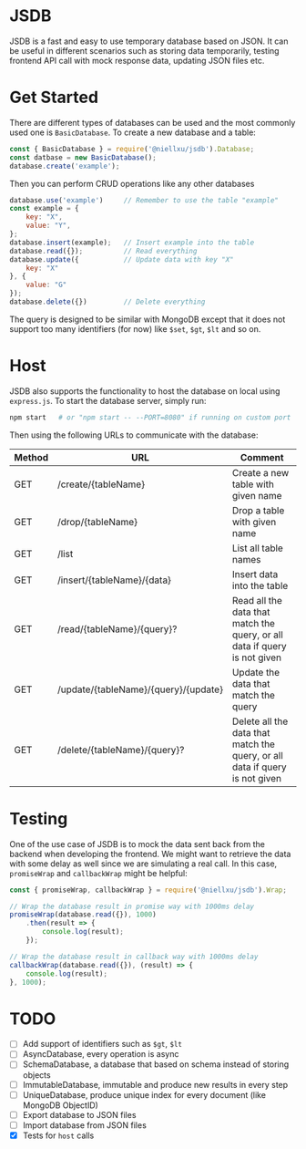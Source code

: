 # JSDB
JSDB is a fast and easy to use temporary database based on JSON. It can be useful in different scenarios such as storing data temporarily, testing frontend API call with mock response data, updating JSON files etc.

# Get Started
There are different types of databases can be used and the most commonly used one is `BasicDatabase`. To create a new database and a table:

```JavaScript
const { BasicDatabase } = require('@niellxu/jsdb').Database;
const datbase = new BasicDatabase();
database.create('example');
```

Then you can perform CRUD operations like any other databases

```JavaScript
database.use('example')     // Remember to use the table "example"
const example = {
    key: "X",
    value: "Y",
};
database.insert(example);   // Insert example into the table
database.read({});          // Read everything
database.update({           // Update data with key "X"
    key: "X"
}, {
    value: "G"
});
database.delete({})         // Delete everything
```

The query is designed to be similar with MongoDB except that it does not support too many identifiers (for now) like `$set`, `$gt`, `$lt` and so on.

# Host
JSDB also supports the functionality to host the database on local using `express.js`. To start the database server, simply run:

```bash
npm start   # or "npm start -- --PORT=8080" if running on custom port
```

Then using the following URLs to communicate with the database:

|Method|URL|Comment|
|------|---|-------|
|GET|/create/{tableName}|Create a new table with given name|
|GET|/drop/{tableName}|Drop a table with given name|
|GET|/list|List all table names|
|GET|/insert/{tableName}/{data}|Insert data into the table|
|GET|/read/{tableName}/{query}?|Read all the data that match the query, or all data if query is not given|
|GET|/update/{tableName}/{query}/{update}|Update the data that match the query|
|GET|/delete/{tableName}/{query}?|Delete all the data that match the query, or all data if query is not given|

# Testing
One of the use case of JSDB is to mock the data sent back from the backend when developing the frontend. We might want to retrieve the data with some delay as well since we are simulating a real call. In this case, `promiseWrap` and `callbackWrap` might be helpful:

```JavaScript
const { promiseWrap, callbackWrap } = require('@niellxu/jsdb').Wrap;

// Wrap the database result in promise way with 1000ms delay
promiseWrap(database.read({}), 1000)
    .then(result => {
        console.log(result);
    });

// Wrap the database result in callback way with 1000ms delay
callbackWrap(database.read({}), (result) => {
    console.log(result);
}, 1000);
```

# TODO
- [ ] Add support of identifiers such as `$gt`, `$lt`
- [ ] AsyncDatabase, every operation is async
- [ ] SchemaDatabase, a database that based on schema instead of storing objects
- [ ] ImmutableDatabase, immutable and produce new results in every step
- [ ] UniqueDatabase, produce unique index for every document (like MongoDB ObjectID)
- [ ] Export database to JSON files
- [ ] Import database from JSON files
- [x] Tests for `host` calls